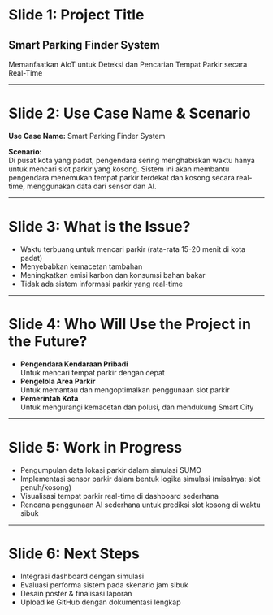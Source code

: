# Slide 1: Project Title

## Smart Parking Finder System
Memanfaatkan AIoT untuk Deteksi dan Pencarian Tempat Parkir secara Real-Time

---

# Slide 2: Use Case Name & Scenario

**Use Case Name:** Smart Parking Finder System

**Scenario:**  
Di pusat kota yang padat, pengendara sering menghabiskan waktu hanya untuk mencari slot parkir yang kosong. Sistem ini akan membantu pengendara menemukan tempat parkir terdekat dan kosong secara real-time, menggunakan data dari sensor dan AI.

---

# Slide 3: What is the Issue?

- Waktu terbuang untuk mencari parkir (rata-rata 15-20 menit di kota padat)
- Menyebabkan kemacetan tambahan
- Meningkatkan emisi karbon dan konsumsi bahan bakar
- Tidak ada sistem informasi parkir yang real-time

---

# Slide 4: Who Will Use the Project in the Future?

- **Pengendara Kendaraan Pribadi**  
  Untuk mencari tempat parkir dengan cepat
- **Pengelola Area Parkir**  
  Untuk memantau dan mengoptimalkan penggunaan slot parkir
- **Pemerintah Kota**  
  Untuk mengurangi kemacetan dan polusi, dan mendukung Smart City

---

# Slide 5: Work in Progress

- Pengumpulan data lokasi parkir dalam simulasi SUMO
- Implementasi sensor parkir dalam bentuk logika simulasi (misalnya: slot penuh/kosong)
- Visualisasi tempat parkir real-time di dashboard sederhana
- Rencana penggunaan AI sederhana untuk prediksi slot kosong di waktu sibuk

---

# Slide 6: Next Steps

- Integrasi dashboard dengan simulasi
- Evaluasi performa sistem pada skenario jam sibuk
- Desain poster & finalisasi laporan
- Upload ke GitHub dengan dokumentasi lengkap
